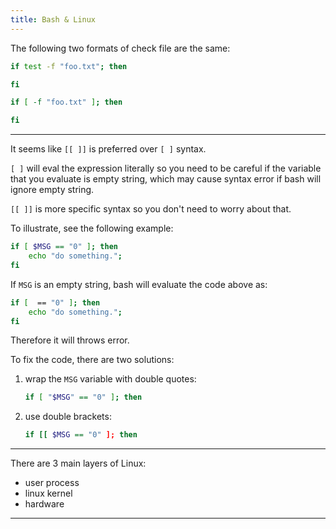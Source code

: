 ```yaml
---
title: Bash & Linux
---
```


The following two formats of check file are the same:

```bash
if test -f "foo.txt"; then

fi
```

```bash
if [ -f "foo.txt" ]; then

fi
```

---

It seems like `[[ ]]` is preferred over `[ ]` syntax.

`[ ]` will eval the expression literally so you need to be careful if the variable that you evaluate is empty string, which may cause syntax error if bash will ignore empty string.

`[[ ]]` is more specific syntax so you don't need to worry about that.

To illustrate, see the following example:

```bash
if [ $MSG == "0" ]; then
	echo "do something.";
fi
```

If `MSG` is an empty string, bash will evaluate the code above as:

```bash
if [  == "0" ]; then
	echo "do something.";
fi
```

Therefore it will throws error.

To fix the code, there are two solutions:

1. wrap the `MSG` variable with double quotes:

   ```bash
   if [ "$MSG" == "0" ]; then
   ```

2. use double brackets:

   ```bash
   if [[ $MSG == "0" ]; then
   ```

---

There are 3 main layers of Linux:

- user process
- linux kernel
- hardware

---
